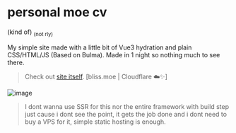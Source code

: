 # personal moe cv
(kind of) <sub>(not rly)</sub>


My simple site made with a little bit of Vue3 hydration and plain CSS/HTML/JS (Based on Bulma). Made in 1 night so nothing much to see there.

> Check out [site itself](https://bliss.moe). [bliss.moe | Cloudflare ☁️✨]

![image](https://github.com/user-attachments/assets/7abeacfc-5a9a-4c3e-84e7-042a4853d39e)


> I dont wanna use SSR for this nor the entire framework with build step just cause i dont see the point, it gets the job done and i dont need to buy a VPS for it, simple static hosting is enough.

